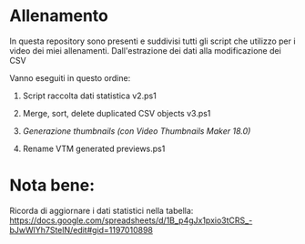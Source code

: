 # Allenamento
In questa repository sono presenti e suddivisi tutti gli script che utilizzo per i video dei miei allenamenti. Dall'estrazione dei dati alla modificazione dei CSV

Vanno eseguiti in questo ordine:
  1. Script raccolta dati statistica v2.ps1
  2. Merge, sort, delete duplicated CSV objects v3.ps1
  
  3. *Generazione thumbnails (con Video Thumbnails Maker 18.0)*
  4. Rename VTM generated previews.ps1

# Nota bene:
Ricorda di aggiornare i dati statistici nella tabella: https://docs.google.com/spreadsheets/d/1B_p4gJx1pxio3tCRS_-bJwWlYh7StelN/edit#gid=1197010898
